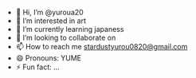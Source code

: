 - 👋 Hi, I’m @yuroua20
- 👀 I’m interested in art
- 🌱 I’m currently learning japaness
- 💞️ I’m looking to collaborate on 
- 📫 How to reach me stardustyurou0820@gmail.com
- 😄 Pronouns: YUME
- ⚡ Fun fact: ...

<!---
yuroua20/yuroua20 is a ✨ special ✨ repository because its `README.md` (this file) appears on your GitHub profile.
You can click the Preview link to take a look at your changes.
--->
